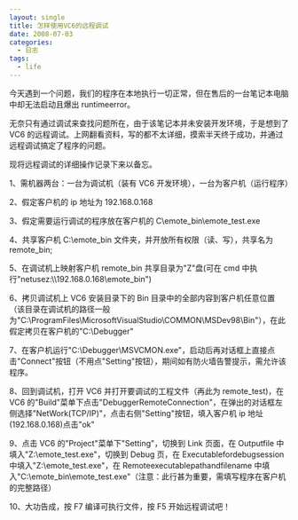 ```yaml
---
layout: single
title: 怎样使用VC6的远程调试
date: 2008-07-03
categories:
  - 日志
tags:
  - life
---
```


今天遇到一个问题，我们的程序在本地执行一切正常，但在售后的一台笔记本电脑中却无法启动且爆出 runtimeerror。

无奈只有通过调试来查找问题所在，由于该笔记本并未安装开发环境，于是想到了 VC6 的远程调试。上网翻看资料，写的都不太详细，摸索半天终于成功，并通过远程调试搞定了程序的问题。

现将远程调试的详细操作记录下来以备忘。

1、需机器两台：一台为调试机（装有 VC6 开发环境），一台为客户机（运行程序）

2、假定客户机的 ip 地址为 192.168.0.168

3、假定需要运行调试的程序放在客户机的 C\emote_bin\emote_test.exe

4、共享客户机 C&#58;\emote_bin 文件夹，并开放所有权限（读、写），共享名为 remote_bin;

5、在调试机上映射客户机 remote_bin 共享目录为\"Z\"盘(可在 cmd 中执行\"netusez&#58;\\\\192.168.0.168\emote_bin\")&nbsp;

6、拷贝调试机上 VC6 安装目录下的 Bin 目录中的全部内容到客户机任意位置（该目录在调试机的路径一般为\"C&#58;\\ProgramFiles\\MicrosoftVisualStudio\\COMMON\\MSDev98\\Bin\"），在此假定拷贝在客户机的\"C&#58;\\Debugger\"&nbsp;

7、在客户机运行\"C&#58;\\Debugger\\MSVCMON.exe\"，启动后再对话框上直接点击\"Connect\"按钮（不用点\"Setting\"按钮），期间如有防火墙告警提示，需允许该程序。&nbsp;

8、回到调试机，打开 VC6 并打开要调试的工程文件（再此为 remote_test)，在 VC6 的\"Build\"菜单下点击\"DebuggerRemoteConnection\"，在弹出的对话框左侧选择\"NetWork(TCP/IP)\"，点击右侧\"Setting\"按钮，填入客户机 ip 地址(192.168.0.168)点击\"ok\"&nbsp;

9、点击 VC6 的\"Project\"菜单下\"Setting\"，切换到 Link 页面，在 Outputfile 中填入\"Z&#58;\emote_test.exe\"，切换到 Debug 页，在 Executablefordebugsession 中填入\"Z&#58;\emote_test.exe\"，在 Remoteexecutablepathandfilename 中填入\"C&#58;\emote_bin\emote_test.exe\"（注意：此行甚为重要，需填写程序在客户机的完整路径）&nbsp;

10、大功告成，按 F7 编译可执行文件，按 F5 开始远程调试吧！
